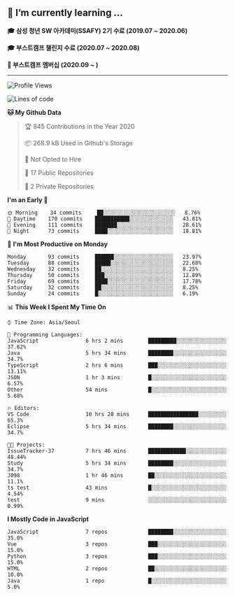 ## 🌱 I’m currently learning ...

**🎓 삼성 청년 SW 아카데미(SSAFY) 2기 수료 (2019.07 ~ 2020.06)**

**🎓 부스트캠프 챌린지 수료 (2020.07 ~ 2020.08)**

**🏃  부스트캠프 멤버십 (2020.09 ~ )**
 
-----

<!--START_SECTION:waka-->
![Profile Views](http://img.shields.io/badge/Profile%20Views-1-blue)

![Lines of code](https://img.shields.io/badge/From%20Hello%20World%20I%27ve%20Written-34.5%20million%20lines%20of%20code-blue)

**🐱 My Github Data** 

> 🏆 845 Contributions in the Year 2020
 > 
> 📦 268.9 kB Used in Github's Storage 
 > 
> 🚫 Not Opted to Hire
 > 
> 📜 17 Public Repositories
 > 
> 🔑 2 Private Repositories 

**I'm an Early 🐤** 

```text
🌞 Morning    34 commits     ██░░░░░░░░░░░░░░░░░░░░░░░   8.76% 
🌆 Daytime    170 commits    ███████████░░░░░░░░░░░░░░   43.81% 
🌃 Evening    111 commits    ███████░░░░░░░░░░░░░░░░░░   28.61% 
🌙 Night      73 commits     ████░░░░░░░░░░░░░░░░░░░░░   18.81%

```
📅 **I'm Most Productive on Monday** 

```text
Monday       93 commits     ██████░░░░░░░░░░░░░░░░░░░   23.97% 
Tuesday      88 commits     █████░░░░░░░░░░░░░░░░░░░░   22.68% 
Wednesday    32 commits     ██░░░░░░░░░░░░░░░░░░░░░░░   8.25% 
Thursday     50 commits     ███░░░░░░░░░░░░░░░░░░░░░░   12.89% 
Friday       69 commits     ████░░░░░░░░░░░░░░░░░░░░░   17.78% 
Saturday     32 commits     ██░░░░░░░░░░░░░░░░░░░░░░░   8.25% 
Sunday       24 commits     █░░░░░░░░░░░░░░░░░░░░░░░░   6.19%

```


📊 **This Week I Spent My Time On** 

```text
⌚︎ Time Zone: Asia/Seoul

💬 Programming Languages: 
JavaScript               6 hrs 2 mins        █████████░░░░░░░░░░░░░░░░   37.62% 
Java                     5 hrs 34 mins       ████████░░░░░░░░░░░░░░░░░   34.7% 
TypeScript               2 hrs 6 mins        ███░░░░░░░░░░░░░░░░░░░░░░   13.11% 
JSON                     1 hr 3 mins         █░░░░░░░░░░░░░░░░░░░░░░░░   6.57% 
Other                    54 mins             █░░░░░░░░░░░░░░░░░░░░░░░░   5.68%

🔥 Editors: 
VS Code                  10 hrs 28 mins      ████████████████░░░░░░░░░   65.3% 
Eclipse                  5 hrs 34 mins       ████████░░░░░░░░░░░░░░░░░   34.7%

🐱‍💻 Projects: 
IssueTracker-37          7 hrs 46 mins       ████████████░░░░░░░░░░░░░   48.44% 
Study                    5 hrs 34 mins       ████████░░░░░░░░░░░░░░░░░   34.7% 
J098                     1 hr 46 mins        ██░░░░░░░░░░░░░░░░░░░░░░░   11.1% 
ts test                  43 mins             █░░░░░░░░░░░░░░░░░░░░░░░░   4.54% 
test                     9 mins              ░░░░░░░░░░░░░░░░░░░░░░░░░   0.99%

```

**I Mostly Code in JavaScript** 

```text
JavaScript               7 repos             ████████░░░░░░░░░░░░░░░░░   35.0% 
Vue                      3 repos             ███░░░░░░░░░░░░░░░░░░░░░░   15.0% 
Python                   3 repos             ███░░░░░░░░░░░░░░░░░░░░░░   15.0% 
HTML                     2 repos             ██░░░░░░░░░░░░░░░░░░░░░░░   10.0% 
Java                     1 repo              █░░░░░░░░░░░░░░░░░░░░░░░░   5.0%

```



<!--END_SECTION:waka-->
